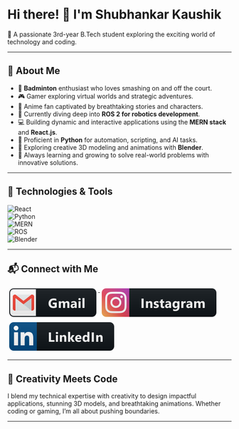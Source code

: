 # Hi there! 👋 I'm Shubhankar Kaushik  

🚀 A passionate 3rd-year B.Tech student exploring the exciting world of technology and coding.  

---

## 🌟 About Me  
- 🏸 **Badminton** enthusiast who loves smashing on and off the court.  
- 🎮 Gamer exploring virtual worlds and strategic adventures.  
- 🌸 Anime fan captivated by breathtaking stories and characters.  
- 🔭 Currently diving deep into **ROS 2 for robotics development**.  
- 💻 Building dynamic and interactive applications using the **MERN stack** and **React.js**.  
- 🐍 Proficient in **Python** for automation, scripting, and AI tasks.  
- 🎨 Exploring creative 3D modeling and animations with **Blender**.  
- 🌱 Always learning and growing to solve real-world problems with innovative solutions.  

---

## 🔧 Technologies & Tools  
![React](https://img.shields.io/badge/-React-61DAFB?style=flat-square&logo=react&logoColor=black)  
![Python](https://img.shields.io/badge/-Python-3776AB?style=flat-square&logo=python&logoColor=white)  
![MERN](https://img.shields.io/badge/-MERN-4CAF50?style=flat-square&logo=mongodb&logoColor=white)  
![ROS](https://img.shields.io/badge/-ROS-22314E?style=flat-square&logo=ros&logoColor=white)  
![Blender](https://img.shields.io/badge/-Blender-F5792A?style=flat-square&logo=blender&logoColor=white)  

---

## 📬 Connect with Me  

<p align="inline">
    <a href="mailto:shubhankar.kaushik2003@gmail.com">
        <img src="svg/social/gmail.svg" alt="gmail" style="vertical-align:top; margin:6px 4px">
    </a> 
    <a href="https://www.instagram.com/pun0sie/">
        <img src="svg/social/instagram.svg" alt="instagram" style="vertical-align:top; margin:6px 4px">
    </a>  
    <a href="https://www.linkedin.com/in/shubhankar-kaushik/">
        <img src="svg/social/linkedin.svg" alt="linkedin" style="vertical-align:top; margin:6px 4px">
    </a>  
</p>  

---

## 🎨 Creativity Meets Code  
I blend my technical expertise with creativity to design impactful applications, stunning 3D models, and breathtaking animations. Whether coding or gaming, I’m all about pushing boundaries.  

--- 
